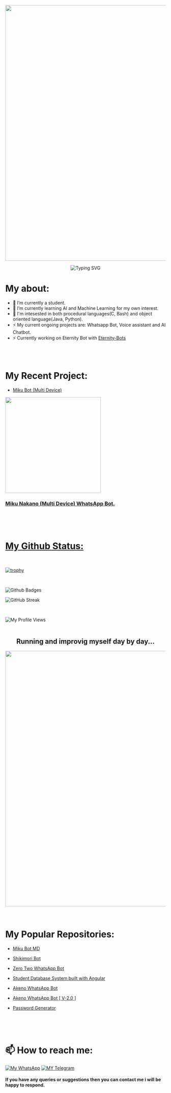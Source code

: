 <p align="center">
   <a href="https://github.com/phantom6w6">
    <img src="https://telegra.ph/file/b81cfddc613538af66aa9.jpg" width="800"> </a>
    </p>


<div align="center">
    <img
        src="https://readme-typing-svg.herokuapp.com?font=ShadowsIntoLightsize=50&duration=5500&color=f70787&background=FF673200&center=true&vCenter=true&lines=Hello,+I+am+phantom;Welcome+to+my+GitHub+😊"
            alt="Typing SVG"
        />
    </a>
</p>
</div>



# My about:
- 🔭 I’m currently a student.
- 🌱 I’m currently learning AI and Machine Learning for my own interest. 
- 🤔 I'm intesested in both procedural languages(C, Bash) and object oriented language(Java, Python).
- ⚡ My current ongoing projects are: Whatsapp Bot, Voice assistant and AI Chatbot.
- ⚡ Currently working on Eternity Bot with [Eternity-Bots](https://github.com/Eternity-Bots)

<br>
<br>

# My Recent Project:
- [Miku Bot (Multi Device)](https://github.com/phantom6w6/Miku-MD)
<p align="left">
   <a href="https://github.com/phantom6w6/Miku-MD">
    <img src="https://c.tenor.com/NJVFjOYEcsIAAAAC/miku-gotoubun.gif" width="300">  
</p>

<h3 align="left"> Miku Nakano (Multi Device) WhatsApp Bot.
</h3>
<br><br><br>

# My Github Status:

<br>


[![trophy](https://github-profile-trophy.vercel.app/?username=phantom6w6)](https://github.com/phantom6w6)

<br>

![Github Badges](https://github-readme-stats.vercel.app/api?username=phantom6w6&show_icons=true&theme=vision-friendly-dark)

![GitHub Streak](https://streak-stats.demolab.com/?user=phantom6w6&theme=highcontrast)

<br>

![My Profile Views](https://gpvc.arturio.dev/phantom6w6)
<br>
<br>

<h2 align="center"> Running and improvig myself day by day...
</h2>

<p align="center">
   <a href="https://github.com/phantom6w6">
    <img src="https://raw.githubusercontent.com/SP-XD/SP-XD/main/images/dino_rounded.gif" width="800"> </a>
    </p>
<br>

# My Popular Repositories:

-   [Miku Bot MD](https://github.com/phantom6w6/Miku-MD)

-   [Shikimori Bot](https://github.com/ohantom6w6/Shikimori)

-   [Zero Two WhatsApp Bot](https://github.com/phantom6w6/Zero-Two)

-   [Student Database System built with Angular](https://github.com/phantom6w6/Aredent-Student-Database-System)

-   [Akeno WhatsApp Bot](https://github.com/phantom6w6/Akeno-Whatsapp-Bot) 

-   [Akeno WhatsApp Bot [ V-2.0 ]](https://github.com/phantom6w6/Akeno)

-   [Password Generator](https://github.com/phantom6w6/Password-Generator)
<br>
<br>
<br>


# 📫 How to reach me:
[![My WhatsApp](https://img.shields.io/badge/WhatsApp-25D366?style=for-the-badge&logo=whatsapp&logoColor=white)](https://wa.me/263779694908)
[![MY Telegram](https://img.shields.io/badge/telegram-1b77FF.svg?style=for-the-badge&logo=telegram)](https://t.me/ptm6w6) <br>


#### If you have any queries or suggestions then you can contact me i will be happy to respond. 
<br>
